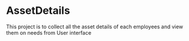 # AssetDetails
This project is to collect all the asset details of each employees and view them on needs from User interface
